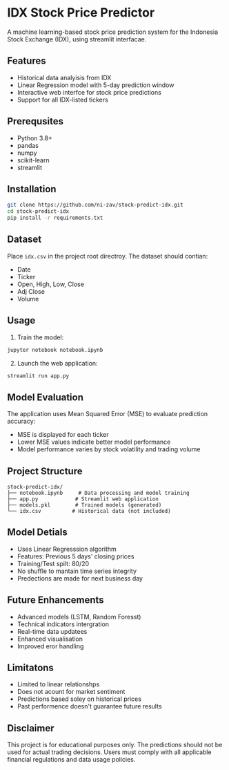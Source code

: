 # IDX Stock Price Predictor

A machine learning-based stock price prediction system for the Indonesia Stock Exchange (IDX), using streamlit interfacae.

## Features

- Historical data analyisis from IDX
- Linear Regression model with 5-day prediction window
- Interactive web interfce for stock price predictions
- Support for all IDX-listed tickers

## Prerequsites

- Python 3.8+
- pandas
- numpy
- scikit-learn
- streamlit

## Installation

```bash
git clone https://github.com/ni-zav/stock-predict-idx.git
cd stock-predict-idx
pip install -r requirements.txt
```

## Dataset

Place `idx.csv` in the project root directroy. The dataset should contian:
- Date
- Ticker
- Open, High, Low, Close
- Adj Close
- Volume

## Usage

1. Train the model:
```bash
jupyter notebook notebook.ipynb
```

2. Launch the web application:
```bash
streamlit run app.py
```

## Model Evaluation

The application uses Mean Squared Error (MSE) to evaluate prediction accuracy:
- MSE is displayed for each ticker
- Lower MSE values indicate better model performance
- Model performance varies by stock volatility and trading volume

## Project Structure

```
stock-predict-idx/
├── notebook.ipynb     # Data processing and model training
├── app.py            # Streamlit web application
├── models.pkl        # Trained models (generated)
└── idx.csv          # Historical data (not included)
```

## Model Detials

- Uses Linear Regresssion algorithm
- Features: Previous 5 days' closing prices
- Training/Test spilt: 80/20
- No shuffle to mantain time series integrity
- Predections are made for next business day

## Future Enhancements

- Advanced models (LSTM, Random Foresst)
- Technical indicators intergration
- Real-time data updatees
- Enhanced visualisation
- Improved eror handling

## Limitatons

- Limited to linear relationshps
- Does not acount for market sentiment
- Predictions based soley on historical prices
- Past performence doesn't guarantee future results

## Disclaimer

This project is for educational purposes only. The predictions should not be used for actual trading decisions. Users must comply with all applicable financial regulations and data usage policies.

